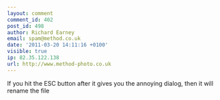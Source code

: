 ```yaml
---
layout: comment
comment_id: 402
post_id: 498
author: Richard Earney
email: spam@method.co.uk
date: '2011-03-20 14:11:16 +0100'
visible: true
ip: 82.35.122.138
url: http://www.method-photo.co.uk
---
```

If you hit the ESC button after it gives you the annoying dialog, then it will rename the file
